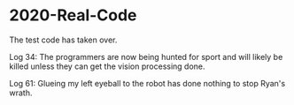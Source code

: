 # 2020-Real-Code
The test code has taken over.

Log 34: The programmers are now being hunted for sport and will likely be killed unless they can get the vision processing done.

Log 61: Glueing my left eyeball to the robot has done nothing to stop Ryan's wrath.

